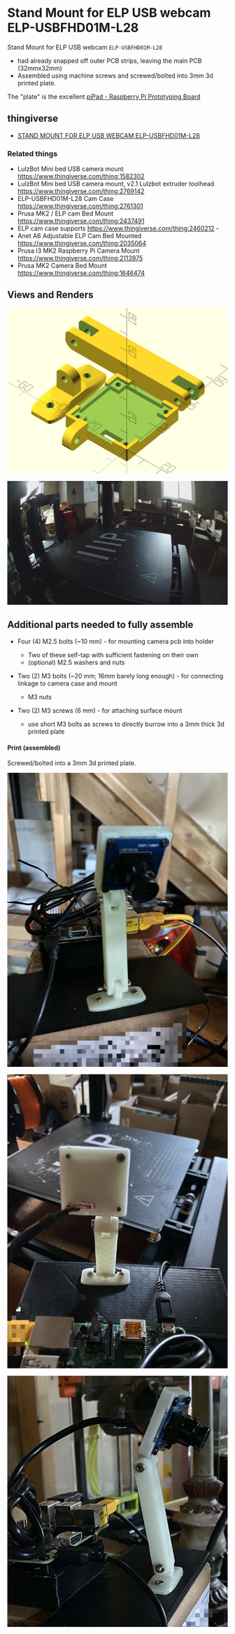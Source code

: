 Stand Mount for ELP USB webcam ELP-USBFHD01M-L28
================================================

Stand Mount for ELP USB webcam `ELP-USBFHD01M-L28`

-	had already snapped off outer PCB strips, leaving the main PCB (32mmx32mm)
-	Assembled using machine screws and screwed/bolted into 3mm 3d printed plate.

The "plate" is the excellent [piPad - Raspberry Pi Prototyping Board](https://www.thingiverse.com/thing:725648)

thingiverse
-----------

-	[STAND MOUNT FOR ELP USB WEBCAM ELP-USBFHD01M-L28](https://www.thingiverse.com/thing:4077308)

### Related things

-	LulzBot Mini bed USB camera mount https://www.thingiverse.com/thing:1582302
-	LulzBot Mini bed USB camera mount, v2.1 Lulzbot extruder toolhead https://www.thingiverse.com/thing:2769142
-	ELP-USBFHD01M-L28 Cam Case https://www.thingiverse.com/thing:2761301
-	Prusa MK2 / ELP cam Bed Mount https://www.thingiverse.com/thing:2437491
-	ELP cam case supports https://www.thingiverse.com/thing:2460212 -
-	Anet A6 Adjustable ELP Cam Bed Mounted https://www.thingiverse.com/thing:2035064
-	Prusa I3 MK2 Raspberry Pi Camera Mount https://www.thingiverse.com/thing:2113975
-	Prusa MK2 Camera Bed Mount https://www.thingiverse.com/thing:1646474

Views and Renders
-----------------

![diagonal view render](img/diag_view__all_parts.png)

![camera eye view](img/camera_eye_view.jpg)

Additional parts needed to fully assemble
-----------------------------------------

-	Four (4) M2.5 bolts (~10 mm) - for mounting camera pcb into holder

	-	Two of these self-tap with sufficient fastening on their own
	-	(optional) M2.5 washers and nuts

-	Two (2) M3 bolts (~20 mm; 16mm barely long enough) - for connecting linkage to camera case and mount

	-	M3 nuts

-	Two (2) M3 screws (6 mm) - for attaching surface mount

	-	use short M3 bolts as screws to directly burrow into a 3mm thick 3d printed plate

#### Print (assembled)

Screwed/bolted into a 3mm 3d printed plate.

![front view](img/front_view.jpg)

![back view](img/back_view.jpg)

![side view](img/side_view.jpg)
